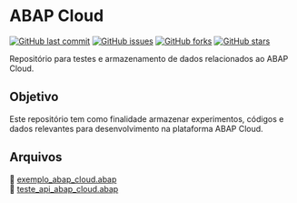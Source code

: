 # ABAP Cloud

[![GitHub last commit](https://img.shields.io/github/last-commit/edmilson-nascimento/abap_cloud)](https://github.com/edmilson-nascimento/abap_cloud)
[![GitHub issues](https://img.shields.io/github/issues/edmilson-nascimento/abap_cloud)](https://github.com/edmilson-nascimento/abap_cloud/issues)
[![GitHub forks](https://img.shields.io/github/forks/edmilson-nascimento/abap_cloud)](https://github.com/edmilson-nascimento/abap_cloud/network)
[![GitHub stars](https://img.shields.io/github/stars/edmilson-nascimento/abap_cloud)](https://github.com/edmilson-nascimento/abap_cloud/stargazers)

Repositório para testes e armazenamento de dados relacionados ao ABAP Cloud.

## Objetivo ##
Este repositório tem como finalidade armazenar experimentos, códigos e dados relevantes para desenvolvimento na plataforma ABAP Cloud.

## Arquivos ##
📌 [exemplo_abap_cloud.abap](files/exemplo_abap_cloud.abap)<br/>
📌 [teste_api_abap_cloud.abap](files/teste_api_abap_cloud.abap)
